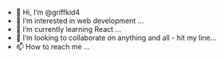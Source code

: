 - 👋 Hi, I’m @griffkid4
- 👀 I’m interested in web development ...
- 🌱 I’m currently learning React ...
- 💞️ I’m looking to collaborate on anything and all - hit my line...
- 📫 How to reach me ...

<!---
griffkid4/griffkid4 is a ✨ special ✨ repository because its `README.md` (this file) appears on your GitHub profile.
You can click the Preview link to take a look at your changes.
--->
